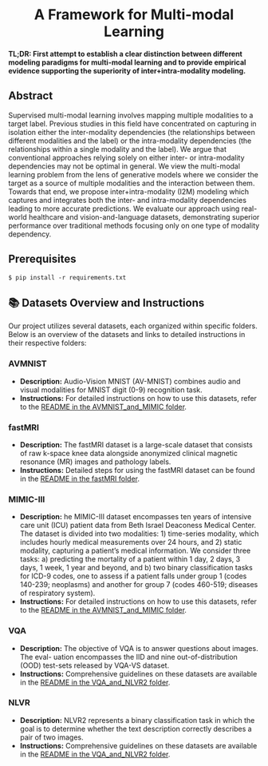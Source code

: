 <div align="center">

# A Framework for Multi-modal Learning
</div>

**TL;DR: First attempt to establish a clear distinction between different modeling paradigms for multi-modal learning and to provide empirical evidence supporting the superiority of inter+intra-modality modeling.**


## Abstract
Supervised multi-modal learning involves mapping multiple modalities to a target label.
Previous studies in this field have concentrated on capturing in isolation either the inter-modality dependencies (the relationships between different modalities and the label) or the intra-modality dependencies (the relationships within a single modality and the label). 
We argue that conventional approaches relying solely on either inter- or intra-modality dependencies may not be optimal in general.
We view the multi-modal learning problem from the lens of generative models where we consider the target as a source of multiple  modalities and the interaction between them. Towards that end, we propose inter+intra-modality (I2M) modeling which captures and integrates both the inter- and intra-modality dependencies leading to more accurate predictions. 
We evaluate our approach using real-world healthcare and vision-and-language datasets, demonstrating superior performance over traditional methods focusing only on one type of modality dependency. 


## Prerequisites

```
$ pip install -r requirements.txt
```

## 📚 Datasets Overview and Instructions

Our project utilizes several datasets, each organized within specific folders. Below is an overview of the datasets and links to detailed instructions in their respective folders:

### AVMNIST
- **Description:** Audio-Vision MNIST (AV-MNIST) combines audio and visual modalities for MNIST digit (0-9) recognition task. 
- **Instructions:** For detailed instructions on how to use this datasets, refer to the [README in the AVMNIST_and_MIMIC folder](/avmnist_and_mimic/README.md).

### fastMRI
- **Description:** The fastMRI dataset is a large-scale dataset that consists of raw k-space knee data alongside anonymized clinical magnetic resonance (MR) images and pathology labels.
- **Instructions:** Detailed steps for using the fastMRI dataset can be found in the [README in the fastMRI folder](/fastMRI/README.md).

### MIMIC-III
- **Description:** he MIMIC-III dataset encompasses ten years of intensive care unit (ICU) patient data
from Beth Israel Deaconess Medical Center. The dataset is divided into two modalities: 1) time-series modality, which
includes hourly medical measurements over 24 hours, and 2) static modality, capturing a patient’s medical information.
We consider three tasks: a) predicting the mortality of a patient within 1 day, 2 days, 3 days, 1 week, 1 year and beyond, and b) two binary classification tasks for ICD-9 codes, one to assess if a patient falls under group 1 (codes 140-239; neoplasms) and another for group 7 (codes 460-519; diseases of respiratory system).
- **Instructions:** For detailed instructions on how to use this datasets, refer to the [README in the AVMNIST_and_MIMIC folder](/avmnist_and_mimic/README.md).

### VQA
- **Description:** The objective of VQA is to answer
questions about images. The eval-
uation encompasses the IID and nine out-of-distribution
(OOD) test-sets released by VQA-VS dataset.
- **Instructions:** Comprehensive guidelines on these datasets are available in the [README in the VQA_and_NLVR2 folder](/vqa_nlvr/README.md).

### NLVR
- **Description:** NLVR2 represents a binary classification task in which the goal is to determine whether the
text description correctly describes a pair of two images.
- **Instructions:** Comprehensive guidelines on these datasets are available in the [README in the VQA_and_NLVR2 folder](/vqa_nlvr/README.md).

